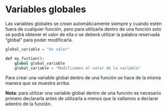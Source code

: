 # Variables globales

Las variables globales se crean automáticamente siempre y cuando estén fuera de cualquier función, pero para utilizarla dentro de una función solo se podrá obtener el valor de ella o se deberá utilizar la palabra reservada “global” para poder modificarla.

~~~python
global_variable = "Un valor"

def my_fuction():
    global global_variable
    global_variable = "Modificamos el valor de la variable"
~~~

Para crear una variable global dentro de una función se hace de la misma manera que se muestra arriba.

**Nota:** para utilizar una variable global dentro de una función es necesario primero declararla antes de utilizarla a menos que la vallamos a declarar adentro de la función.